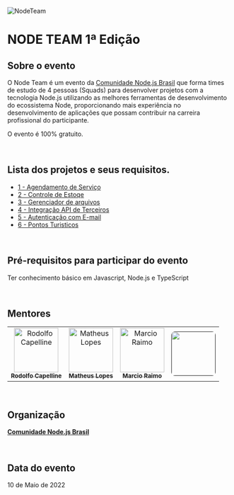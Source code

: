 ![NodeTeam](https://i.imgur.com/OcB0y3X.png)

# NODE TEAM 1ª Edição

## **Sobre o evento**

O Node Team é um evento da [Comunidade Node.js Brasil](https://www.facebook.com/groups/1407602962733165) que forma times de estudo de 4 pessoas (Squads) para desenvolver projetos com a tecnologia Node.js utilizando as melhores ferramentas de desenvolvimento do ecossistema Node, proporcionando mais experiência no desenvolvimento de aplicações que possam contribuir na carreira profissional do participante.

O evento é 100% gratuito.

</br>

## Lista dos projetos e seus requisitos.

- [1 - Agendamento de Serviço](https://github.com/nodejsbrasil/nodeteam/blob/main/projetos/projeto-1.md)
- [2 - Controle de Estoqe](https://github.com/nodejsbrasil/nodeteam/blob/main/projetos/projeto-2.md)
- [3 - Gerenciador de arquivos](https://github.com/nodejsbrasil/nodeteam/blob/main/projetos/projeto-3.md)
- [4 - Integração API de Terceiros](https://github.com/nodejsbrasil/nodeteam/blob/main/projetos/projeto-4.md)
- [5 - Autenticação com E-mail](https://github.com/nodejsbrasil/nodeteam/blob/main/projetos/projeto-5.md)
- [6 - Pontos Turisticos](https://github.com/nodejsbrasil/nodeteam/blob/main/projetos/projeto-6.md)

</br>

## Pré-requisitos para participar do evento

Ter conhecimento básico em Javascript, Node.js e TypeScript

</br>

## Mentores

<table>
  <tr>
    <td align="center">
      <a href="https://github.com/dorfo-dev" target="_blank">
        <img style="border-radius: 0px;" src="https://avatars.githubusercontent.com/u/9588535?v=4" width="100px;" alt="Rodolfo Capelline"/>
        <br />
        <sub>
          <b>Rodolfo Capelline</b>
        </sub> 
      </a>
    </td>
    <td align="center">
      <a href="https://github.com/inolopesm" target="_blank">
        <img style="border-radius: 0px;" src="https://avatars.githubusercontent.com/u/55152059?v=4" width="100px;" alt="Matheus Lopes"/>
        <br />
        <sub>
          <b>Matheus Lopes</b>
        </sub> 
      </a>
    </td>
    <td align="center">
      <a href="https://github.com/MarcioRaimo" target="_blank">
        <img style="border-radius: 0px;" src="https://avatars.githubusercontent.com/u/12610837?v=4" width="100px;" alt="Marcio Raimo"/>
        <br />
        <sub>
          <b>Marcio Raimo</b>
        </sub> 
      </a>
    </td>
    <td align="center">
      <a href="" target="_blank">
        <img style="border-radius: 8%;" src="" width="100px;" alt=""/>
        <br />
        <sub>
          <b></b>
        </sub> 
      </a>
    </td>
  </tr>
</table>

</br>

## Organização

[**Comunidade Node.js Brasil**](https://www.facebook.com/groups/1407602962733165)

</br>

## Data do evento

10 de Maio de 2022